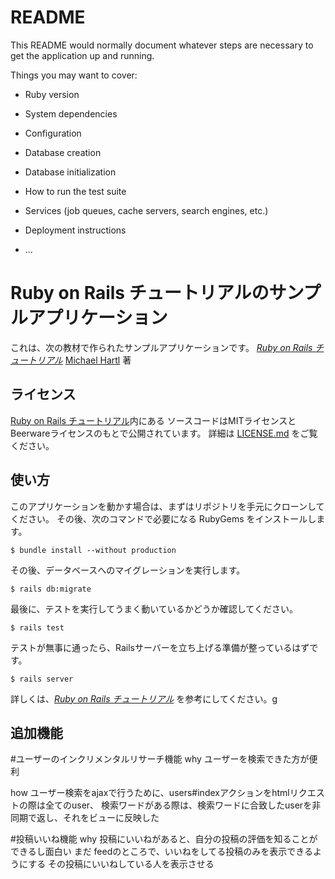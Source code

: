 # README

This README would normally document whatever steps are necessary to get the
application up and running.

Things you may want to cover:

* Ruby version

* System dependencies

* Configuration

* Database creation

* Database initialization

* How to run the test suite

* Services (job queues, cache servers, search engines, etc.)

* Deployment instructions

* ...
# Ruby on Rails チュートリアルのサンプルアプリケーション

これは、次の教材で作られたサンプルアプリケーションです。
[*Ruby on Rails チュートリアル*](https://railstutorial.jp/)
[Michael Hartl](http://www.michaelhartl.com/) 著

## ライセンス

[Ruby on Rails チュートリアル](https://railstutorial.jp/)内にある
ソースコードはMITライセンスとBeerwareライセンスのもとで公開されています。
詳細は [LICENSE.md](LICENSE.md) をご覧ください。

## 使い方

このアプリケーションを動かす場合は、まずはリポジトリを手元にクローンしてください。
その後、次のコマンドで必要になる RubyGems をインストールします。

```
$ bundle install --without production
```

その後、データベースへのマイグレーションを実行します。

```
$ rails db:migrate
```

最後に、テストを実行してうまく動いているかどうか確認してください。

```
$ rails test
```

テストが無事に通ったら、Railsサーバーを立ち上げる準備が整っているはずです。

```
$ rails server
```

詳しくは、[*Ruby on Rails チュートリアル*](https://railstutorial.jp/)
を参考にしてください。g

## 追加機能

 #ユーザーのインクリメンタルリサーチ機能
  why ユーザーを検索できた方が便利

  how ユーザー検索をajaxで行うために、users#indexアクションをhtmlリクエストの際は全てのuser、
      検索ワードがある際は、検索ワードに合致したuserを非同期で返し、それをビューに反映した

 #投稿いいね機能
   why 投稿にいいねがあると、自分の投稿の評価を知ることができるし面白い
   まだ feedのところで、いいねをしてる投稿のみを表示できるようにする
   その投稿にいいねしている人を表示させる